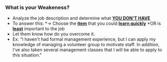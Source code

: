 ### What is your Weakeness?
  * Analyze the job description and determine what **<ins>YOU DON'T HAVE</ins>**
  * To answer this: 
    *-> Choose the **<ins>item</ins>** that you could **<ins>learn quickly</ins>**
    *OR is **<ins>least</ins>** important to the job
  * Let them know how do you overcome it.
  * Ex: "I haven't had formal management experience, but I can apply my knowledge of managing a volunteer group to motivate staff. 
  In addition, I've also taken several management classes that I will be able to apply to this situation." 

